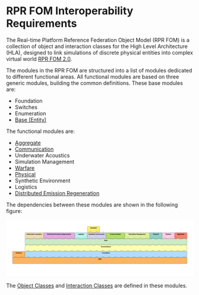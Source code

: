 # RPR FOM Interoperability Requirements

The Real-time Platform Reference Federation Object Model (RPR FOM) is a collection of object and interaction classes for the High Level Architecture (HLA), designed to link simulations of discrete physical entities into complex virtual world [RPR FOM 2.0](https://www.sisostds.org/DigitalLibrary.aspx?Command=Core_Download&EntryId=30822).

The modules in the RPR FOM are structured into a list of modules dedicated to different functional areas. All functional modules are based on three generic modules, building the common definitions. These base modules are:

- Foundation
- Switches
- Enumeration
- [Base (Entity)](rpr-entity.md)

The functional modules are:

- [Aggregate](rpr-aggregate.md)
- [Communication](rpr-communication.md) 
- Underwater Acoustics 
- Simulation Management 
- [Warfare](rpr-warfare.md)
- [Physical](rpr-physical.md)
- Synthetic Environment 
- Logistics 
- [Distributed Emission Regeneration](rpr-der.md)

The dependencies between these modules are shown in the following figure:

![RPR FOM Modules](images/rpr-fom-module-dependencies.png)

The [Object Classes](object-classes.md) and [Interaction Classes](interaction-classes.md) are defined in these modules.
